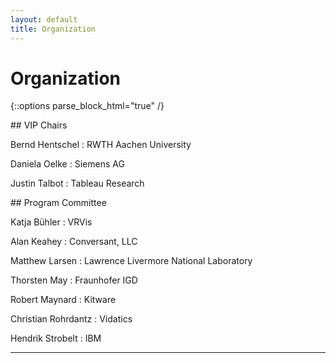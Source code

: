 ```yaml
---
layout: default
title: Organization
---
```


# Organization

{::options parse_block_html="true" /}

<div class="left">
## VIP Chairs

Bernd Hentschel
: RWTH Aachen University

Daniela Oelke
: Siemens AG

Justin Talbot
: Tableau Research

</div>

<div class="right">
## Program Committee

Katja Bühler 
: VRVis

Alan Keahey
: Conversant, LLC

Matthew Larsen
: Lawrence Livermore National Laboratory

Thorsten May
: Fraunhofer IGD

Robert Maynard
: Kitware

Christian Rohrdantz
: Vidatics

Hendrik Strobelt
: IBM

</div>

- - -
